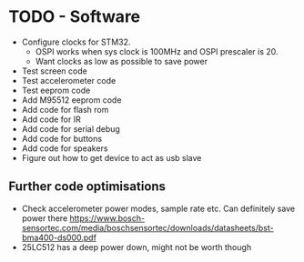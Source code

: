 # TODO - Software

- Configure clocks for STM32.
    - OSPI works when sys clock is 100MHz and OSPI prescaler is 20.
    - Want clocks as low as possible to save power
- Test screen code
- Test accelerometer code
- Test eeprom code
- Add M95512 eeprom code
- Add code for flash rom
- Add code for IR
- Add code for serial debug
- Add code for buttons
- Add code for speakers
- Figure out how to get device to act as usb slave

## Further code optimisations

- Check accelerometer power modes, sample rate etc. Can definitely save power there <https://www.bosch-sensortec.com/media/boschsensortec/downloads/datasheets/bst-bma400-ds000.pdf>
- 25LC512 has a deep power down, might not be worth though

